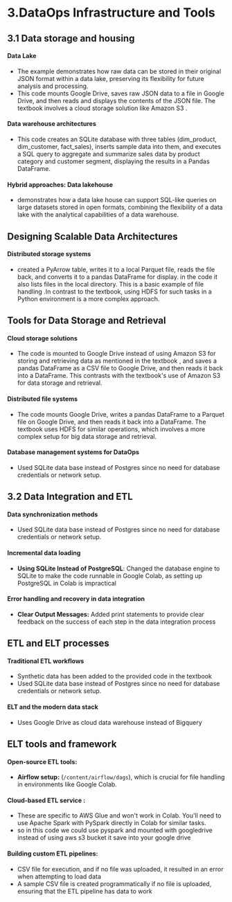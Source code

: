 # 3.DataOps Infrastructure and Tools

## 3.1 Data storage and housing


#### Data Lake
* The example demonstrates how raw data can be stored in their original JSON format within a data lake, preserving its flexibility for future analysis and processing.
* This code mounts Google Drive, saves raw JSON data to a file in Google Drive, and then reads and displays the contents of the JSON file. The textbook involves a cloud storage solution like Amazon S3 . 

#### Data warehouse architectures
* This code creates an SQLite database with three tables (dim_product, dim_customer, fact_sales), inserts sample data into them, and executes a SQL query to aggregate and summarize sales data by product category and customer segment, displaying the results in a Pandas DataFrame.

#### Hybrid approaches: Data lakehouse
* demonstrates how a data lake house can support SQL-like queries on large datasets stored in open formats, combining the flexibility of a data lake with the analytical capabilities of a data warehouse.

## Designing Scalable Data Architectures

#### Distributed storage systems
* created a PyArrow table, writes it to a local Parquet file, reads the file back, and converts it to a pandas DataFrame for display. in the code it also lists files in the local directory. This is a basic example of file handling .In contrast to the textbook, using HDFS for such tasks in a Python environment is a more complex approach.

## Tools for Data Storage and Retrieval

#### Cloud storage solutions
* The code is mounted to  Google Drive instead of using Amazon S3 for storing and retrieving data as mentioned in the textbook , and saves a pandas DataFrame as a CSV file to Google Drive, and then reads it back into a DataFrame. This contrasts with the textbook's use of Amazon S3 for data storage and retrieval.

#### Distributed file systems
* The code mounts Google Drive, writes a pandas DataFrame to a Parquet file on Google Drive, and then reads it back into a DataFrame. The textbook uses HDFS for similar operations, which involves a more complex setup for big data storage and retrieval.

#### Database management systems for DataOps

- Used SQLite data base instead of Postgres since no need for database credentials or network setup.


## 3.2 Data Integration and ETL 

#### Data synchronization methods

- Used SQLite data base instead of Postgres since no need for database credentials or network setup. 

####  Incremental data loading

- **Using SQLite Instead of PostgreSQL**: Changed the database engine to SQLite to make the code runnable in Google Colab, as setting up PostgreSQL in Colab is impractical

#### Error handling and recovery in data integration

- **Clear Output Messages:** Added print statements to provide clear feedback on the success of each step in the data integration process


## ETL and ELT processes

#### Traditional ETL workflows

- Synthetic data has been added to the provided code in the textbook
- Used SQLite data base instead of Postgres since no need for database credentials or network setup.

#### ELT and the modern data stack

- Uses Google Drive as cloud data warehouse instead of Bigquery


## ELT tools and framework 

####  Open-source ETL tools:
- **Airflow setup:** (`/content/airflow/dags`), which is crucial for file handling in environments like Google Colab.

#### Cloud-based ETL service :
 - These are specific to AWS Glue and won't work in Colab. You'll need to use Apache Spark with PySpark directly in Colab for similar tasks.
- so in this code we could use pyspark and mounted with googledrive instead of using aws s3 bucket it save into your google drive

#### Building custom ETL pipelines:
- CSV file for execution, and if no file was uploaded, it resulted in an error when attempting to load data
-  A sample CSV file is created programmatically if no file is uploaded, ensuring that the ETL pipeline has data to work




